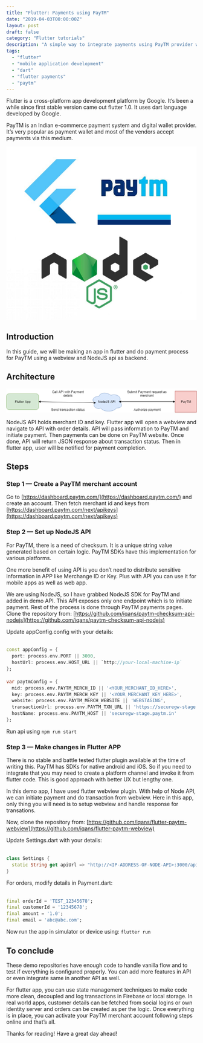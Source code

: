 ```yaml
---
title: "Flutter: Payments using PayTM"
date: "2019-04-03T00:00:00Z"
layout: post
draft: false
category: "Flutter tutorials"
description: "A simple way to integrate payments using PayTM provider with mobile app built with flutter."
tags:
  - "flutter"
  - "mobile application development"
  - "dart"
  - "flutter payments"
  - "paytm"
---
```


Flutter is a cross-platform app development platform by Google. It’s been a while since first stable version came out flutter 1.0. It uses dart language developed by Google.

PayTM is an Indian e-commerce payment system and digital wallet provider. It’s very popular as payment wallet and most of the vendors accept payments via this medium.

![Introduction](./1.png)

## Introduction

In this guide, we will be making an app in flutter and do payment process for PayTM using a webview and NodeJS api as backend.

## Architecture

![Architecture](./2.png)

NodeJS API holds merchant ID and key. Flutter app will open a webview and navigate to API with order details. API will pass information to PayTM and initiate payment. Then payments can be done on PayTM website. Once done, API will return JSON response about transaction status. Then in flutter app, user will be notified for payment completion.

## Steps

### Step 1 — Create a PayTM merchant account

Go to [https://dashboard.paytm.com/](https://dashboard.paytm.com/) and create an account.
Then fetch merchant id and keys from [https://dashboard.paytm.com/next/apikeys](https://dashboard.paytm.com/next/apikeys)

### Step 2 — Set up NodeJS API

For PayTM, there is a need of checksum. It is a unique string value generated based on certain logic. PayTM SDKs have this implementation for various platforms.

One more benefit of using API is you don’t need to distribute sensitive information in APP like Merchange ID or Key. Plus with API you can use it for mobile apps as well as web app.

We are using NodeJS, so I have grabbed NodeJS SDK for PayTM and added in demo API. This API exposes only one endpoint which is to initiate payment. Rest of the process is done through PayTM payments pages.
Clone the repository from: [https://github.com/iqans/paytm-checksum-api-nodejs](https://github.com/iqans/paytm-checksum-api-nodejs)

Update appConfig.config with your details:

```dart

const appConfig = {
  port: process.env.PORT || 3000,
  hostUrl: process.env.HOST_URL || `http://your-local-machine-ip`
};

var paytmConfig = {
  mid: process.env.PAYTM_MERCH_ID || '<YOUR_MERCHANT_ID_HERE>',
  key: process.env.PAYTM_MERCH_KEY || '<YOUR_MERCHANT_KEY_HERE>',
  website: process.env.PAYTM_MERCH_WEBSITE || 'WEBSTAGING',
  transactionUrl: process.env.PAYTM_TXN_URL || 'https://securegw-stage.paytm.in/theia/processTransaction',
  hostName: process.env.PAYTM_HOST || 'securegw-stage.paytm.in'
};

```

Run api using `npm run start`

### Step 3 — Make changes in Flutter APP

There is no stable and battle tested flutter plugin available at the time of writing this. PayTM has SDKs for native android and iOS. So if you need to integrate that you may need to create a platform channel and invoke it from flutter code. This is good approach with better UX but lengthy one.

In this demo app, I have used flutter webview plugin. With help of Node API, we can initiate payment and do transaction from webview. Here in this app, only thing you will need is to setup webview and handle response for transations.

Now, clone the repository from: [https://github.com/iqans/flutter-paytm-webview](https://github.com/iqans/flutter-paytm-webview)

Update Settings.dart with your details:

```dart

class Settings {
  static String get apiUrl => "http://<IP-ADDRESS-OF-NODE-API>:3000/api/v1/paytm/initiatePayment";
}

```

For orders, modify details in Payment.dart:

```dart

final orderId = 'TEST_12345678';
final customerId = '12345678';
final amount = '1.0';
final email = 'abc@abc.com';

```

Now run the app in simulator or device using: `flutter run`

## To conclude

These demo repositories have enough code to handle vanilla flow and to test if everything is configured properly. You can add more features in API or even integrate same in another API as well.

For flutter app, you can use state management techniques to make code more clean, decoupled and log transactions in Firebase or local storage. In real world apps, customer details can be fetched from social logins or own identity server and orders can be created as per the logic. Once everything is in place, you can activate your PayTM merchant account following steps online and that’s all.

Thanks for reading! Have a great day ahead!
